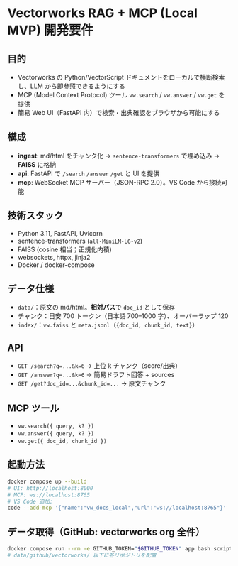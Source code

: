# Vectorworks RAG + MCP (Local MVP) 開発要件

## 目的

- Vectorworks の Python/VectorScript ドキュメントをローカルで横断検索し、LLM から即参照できるようにする
- MCP (Model Context Protocol) ツール `vw.search` / `vw.answer` / `vw.get` を提供
- 簡易 Web UI（FastAPI 内）で検索・出典確認をブラウザから可能にする
  

## 構成

- **ingest**: md/html をチャンク化 → `sentence-transformers` で埋め込み → **FAISS** に格納
- **api**: FastAPI で `/search` `/answer` `/get` と UI を提供
- **mcp**: WebSocket MCP サーバー（JSON-RPC 2.0）。VS Code から接続可能

## 技術スタック

- Python 3.11, FastAPI, Uvicorn
- sentence-transformers (`all-MiniLM-L6-v2`)
- FAISS (cosine 相当；正規化内積)
- websockets, httpx, jinja2
- Docker / docker-compose

## データ仕様

- `data/`：原文の md/html。**相対パス**で `doc_id` として保存
- チャンク：目安 700 トークン（日本語 700–1000 字）、オーバーラップ 120
- `index/`：`vw.faiss` と `meta.jsonl`（`{doc_id, chunk_id, text}`）

## API

- `GET /search?q=...&k=6` → 上位 k チャンク（score/出典）
- `GET /answer?q=...&k=6` → 簡易ドラフト回答 + sources
- `GET /get?doc_id=...&chunk_id=...` → 原文チャンク

## MCP ツール

- `vw.search({ query, k? })`
- `vw.answer({ query, k? })`
- `vw.get({ doc_id, chunk_id })`

## 起動方法

```sh
docker compose up --build
# UI: http://localhost:8000
# MCP: ws://localhost:8765
# VS Code 追加:
code --add-mcp '{"name":"vw_docs_local","url":"ws://localhost:8765"}'
```

## データ取得（GitHub: vectorworks org 全件）

```sh
docker compose run --rm -e GITHUB_TOKEN="$GITHUB_TOKEN" app bash scripts/fetch_github_vectorworks.sh
# data/github/vectorworks/ 以下に各リポジトリを配置
```
